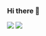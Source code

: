 ### Hi there 👋
![](https://komarev.com/ghpvc/?username=your-github-username&color=blue)
![](https://github-readme-stats.vercel.app/api?username=Kinneyzhang&theme=vue&show_icons=true&hide=commits,issues&hide_title=true)
